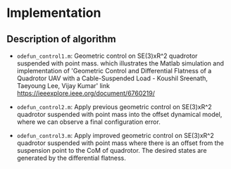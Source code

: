 # Implementation

## Description of algorithm

- `odefun_control1.m`: Geometric control on SE(3)xR^2 quadrotor suspended with point mass. which illustrates the Matlab simulation and implementation of 'Geometric Control and Differential Flatness of a Quadrotor UAV with a Cable-Suspended Load - Koushil Sreenath, Taeyoung Lee, Vijay Kumar' link https://ieeexplore.ieee.org/document/6760219/

- `odefun_control2.m`: Apply previous geometric control on SE(3)xR^2 quadrotor suspended with point mass into the offset dynamical model, where we can observe a final configuration error.

- `odefun_control3.m`: Apply improved geometric control on SE(3)xR^2 quadrotor suspended with point mass where there is an offset from the suspension point to the CoM of quadrotor. The desired states are generated by the differential flatness.

